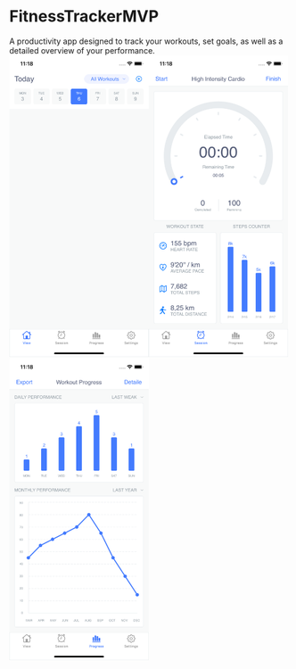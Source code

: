 # FitnessTrackerMVP

A productivity app designed to track your workouts, set goals, as well as a detailed overview of your performance.
<br>
<img src="https://github.com/Sterrvac/FitnessTrackerMVP/blob/main/Image/1.png" width="250"><img src="https://github.com/Sterrvac/FitnessTrackerMVP/blob/main/Image/2.png" width="250"><img src="https://github.com/Sterrvac/FitnessTrackerMVP/blob/main/Image/3.png" width="250">

